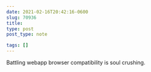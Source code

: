 ```yaml
---
date: 2021-02-16T20:42:16-0600
slug: 70936
title: 
type: post
post_type: note

tags: []
---
```

Battling webapp browser compatibility is soul crushing.



